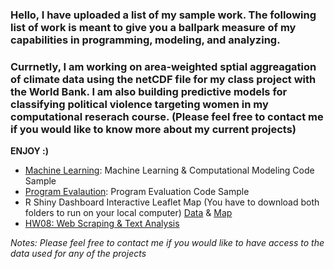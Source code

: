 ### Hello, I have uploaded a list of my sample work. The following list of work is meant to give you a ballpark measure of my capabilities in programming, modeling, and analyzing. 

### Currnetly, I am working on area-weighted sptial aggreagation of climate data using the netCDF file for my class project with the World Bank. I am also building predictive models for classifying political violence targeting women in my computational reserach course. (Please feel free to contact me if you would like to know more about my current projects) 

**ENJOY :)**

* [Machine Learning](https://github.com/boseongyun/Check_My_Sample_Work/tree/main/Machine%20Learning): Machine Learning & Computational Modeling Code Sample
* [Program Evalaution](https://github.com/boseongyun/Check_My_Sample_Work/tree/main/Program%20Evaluation): Program Evaluation Code Sample
* R Shiny Dashboard Interactive Leaflet Map (You have to download both folders to run on your local computer) [Data](https://github.com/boseongyun/Check_My_Sample_Work/tree/main/R%20Shiny%20Dashboard%20%26%20Leaflet%20) & [Map](https://github.com/boseongyun/Check_My_Sample_Work/tree/main/R%20Shiny%20Dashboard%20%26%20Leaflet)
* [HW08: Web Scraping & Text Analysis](https://github.com/boseongyun/Check_My_Sample_Work/tree/main/hw08-master)


*Notes: Please feel free to contact me if you would like to have access to the data used for any of the projects*
